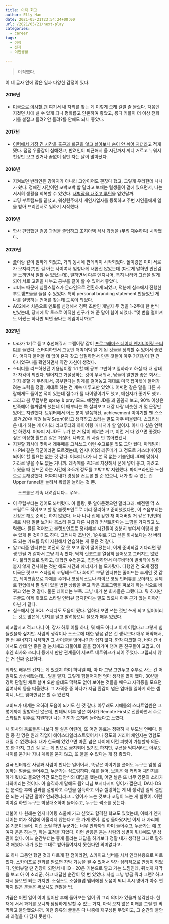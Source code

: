 ```yaml
---
title: 이직 회고
author: Elly Han
date: 2021-05-21T23:54:24+00:00
url: /2021/05/21/next-play
categories:
  - career
tags:
  - 이직
  - 전직
  - 이민생활

---
```


> 이직했다. 

이 네 글자 안에 많은 일과 다양한 감정이 있다.

#### 2016년 
- [미국으로 이사할 땐](https://ellysalley.com/2017/01/04/20162017/) 여기서 내 자리를 찾는 게 이렇게 오래 걸릴 줄 몰랐다. 처음엔 지쳤던 차에 쉴 수 있게 되니 평화롭고 안온하여 좋았고, 롱디 커플이 더 이상 전화기를 붙잡고 들려? 안 들려?를 안해도 되니 좋았다.

#### 2017년 
- [이력에서 가장 긴 시간을 출근과 퇴근을 않고 살아보니 숨이 안 쉬어 지더라](https://ellysalley.com/2017/03/16/work/)고 적게 됐다. 점점 우울감이 심해졌고, 반려인이 퇴근해서 올 시간까지 끼니 거르고 누워서 천장만 보고 있거나 끝없이 잠만 자는 날이 많아졌다.

#### 2018년
- 지켜보던 반려인은 강아지가 아니라 고양이어도 괜찮다 했고, 그렇게 우리한테 나나가 왔다. 정해진 시간이면 꼬박꼬박 밥 달라고 보채는 털생물이 곁에 있으면서, 나는 서서히 생활을 회복할 수 있었다. [새벽잠을 내주고 루틴](https://brunch.co.kr/@ellysalley/2)을 얻었달까. 
- 코딩 부트캠프를 끝냈고, 워싱턴주에서 개인사업자를 등록하고 주변 지인들에게 일을 받아 프리랜서로 일하기 시작했다. 

#### 2019년
- 학사 편입했던 컴공 과정을 졸업하고 조지아텍 석사 과정을 (무려 재수하여) 시작했다.

#### 2020년
- [폴](https://youtu.be/pgsAMqJ2StU)이랑 같이 일하게 되었고, 거의 동시에 판데믹이 시작되었다. 폴이랑은 이미 서로가 모지리(?)인 걸 아는 사이여서 엄청나게 새롭진 않았는데 (다르게 말하면 안전감을 느끼면서 일할 수 있었는데), 일하면서 다른 엔지니어, 특히 나라와 그랩을 알게 되어 서로 고민을 나누고 공부를 같이 할 수 있어서 좋았다. 
- 코비드 때문에 심플스텝스가 온라인으로 전환하게 되었고, 덕분에 심스에서 진행한 부트캠프들을 들을 수 있었다. 특히 personal branding statement 만들었던 게 나를 설명하는 언어를 찾는데 도움이 되었다. 
- AC2에서 처음으로 멘토를 신청해서 경력 초반인 개발자 두 명을 1-2주에 한 번씩 만났는데, 당시에 막 토스로 이직한 친구가 해 준 말이 힘이 되었다. "몇 번을 떨어져도 어쨌든 하나만 되면 끝나는 게임이니까요"

#### 2021년 
- 나라가 1기로 듣고 추천해줘서 그랩이랑 같이 [프로그래머스 데이터 엔지니어링 스터디](https://programmers.co.kr/learn/courses/11710)를 들었다. 스터디하면서 그동안 더벅더벅 알 게 된 것들을 정리할 수 있어서 좋았다. 어디다 물어볼 데 없이 혼자 찾고 삽질하면서 만든 것들이 아주 거지같이 한 건 아니었구나를 확인하면서 약간 자신이 생겼다. 
- 스터디를 리드하셨던 기용님이랑 1:1 할 때 공부 그만하고 일하라고 하실 때 내 상태가 자각이 되었다. 떨어지고 거절당하는 것이 무서워서, 남들이 알만한 좋은 회사는 가지 못할 게 두려워서, 공부한다는 핑계를 걸어놓고 제대로 미국 잡마켓에 들어가려는 노력을 정말, 제대로 하는 건 계속 미루고만 있었다. 어쩌면 같은 말을 다른 사람에게도 들어본 적이 있는데 접수가 될 타이밍이기도 했고, 메신저가 좋기도 했고.
- 그리고 봄 무렵부턴 spray & pray 모드. 예전엔 JD를 꽤 꼼꼼히 보고, 90% 이상은 만족해야 쓸까말까 했는데 이 때부터는 쓱 살펴보고 대강 나랑 비슷한 거 몇 문장만 있어도 지원했다. 트위터에서 어느 분이 말씀하신, achievement 이야기할 땐 *스스로가 20대 백인 남자 Sean*이라고 생각하고 쓰라는 말도 자주 떠올렸다. 스크리닝은 내가 하는 게 아니라 리크루터와 하이어링 매니저가 할 일이지. 아니다 싶음 연락 안 하겠지. 어짜피 저 JD도 누가 쓴 거 많이 베껴쓴 거고, 이런 거 다 있으면 좋겠다 싶은 이상형 월드컵 같은 거잖아. 나라고 뭐 사람 안 뽑아봤겠니.
- 지원할 회사에 맞춰서 레쥬메를 고쳐쓰고 이런 수고로운 짓도 그만 뒀다. 마케팅이나 PM 같은 직군이라면 모르겠는데, 엔지니어의 레쥬메가 그 정도로 커스터마이징 되어야 할 필요는 없는 것 같다. 어짜피 내가 써 본 적 없는 기술인데 JD에 맞춰서 가라로 넣을 수도 없는 거니까. 레쥬메를 PDF로 저장해서 폰에 넣어 놓고, 자려고 누웠을 때 핸드폰 하는 시간에 3-5개 정도를 꼬박꼬박 지원했다. 파이프라인은 노션으로 트래킹했다. 어짜피 내가 경쟁을 컨트롤 할 순 없으니, 내가 할 수 있는 건 Upper funnel을 늘려서 확률을 늘리는 것 뿐.  

<figure class="image">
  <img src="/images/2021/tracking.png" alt="">
  <figcaption>스크롤은 계속 내려갑니다... 쭈욱...</figcaption>
</figure>

- 이 무렵부터는 영어도 놔버렸다. 아 몰랑, 못 알아듣겠으면 말라그래. 예전엔 막 스크립트도 적어보고 할 말 불렛포인트로 미리 정리하고 준비했었다면, 이 즈음부터는 긴장은 해도 준비는 하지 않았다. 너나 나나 집에 갖힌 채 미쳐버릴 거 같은 1년인데 새로 사람 얼굴 보거나 목소리 듣고 다른 사람과 커넥트한다는 느낌을 가지려고 노력했다. 물론 적어보고 불렛포인트로 정리해본 시간들이 충분히 쌓여서 이렇게 할 수 있게 된 것이기도 하다. 그러니까 초반엔, 1순위로 가고 싶은 회사보다는 걍 버려도 되는 카드를 많이 지원해서 연습하는 게 좋은 것 같다.
- 알고리즘 인터뷰는 여전히 잘 못 보고 많이 떨어졌는데, 이게 준비되길 기다리면 평생 안될 거 같아서 그냥 계속 봤다. 딱히 릿코드를 열심히 풀어보고 그러지도 않았다. 풀타임으로 일하고, 대학원 수업듣고, 집안일하면서 마루바닥이 발바닥에 달라붙지 않게 건사하는 것만 해도 시간과 에너지가 늘 모자랐다. 다행인 건 요새 점점 미국은 릿코드 스타일의 코딩테스트나 화이트 보딩 인터뷰는 줄어드는 추세인 것 같고, 테이크홈으로 과제를 주거나 코딩테스트나 라이브 코딩 인터뷰를 보더라도 실제로 현업에서 짤 일이 있을 법한 상황을 주고 작은 프로그램을 짜보게 하는 식으로 바뀌고 있는 것 같다. 물론 데이터는 부족. 그냥 내가 본 회사들은 그랬다고. 뭐 하지만 구글도 이제 릿코드 스타일 인터뷰 금지한다는 말도 있으니 아주 근거 없는 이야긴 아닌 거 같다. 
- 심스에서 한 SQL 스터디도 도움이 됬다. 일하다 보면 쓰는 것만 쓰게 되고 잊어버리는 것도 많은데, 먼지를 털고 말려놓으니 쓸모가 매우 있었다. 

회고랍시고 적고 나니 아, 장사 하루 이틀 하나, 뭐 애도 아니고 이게 어렵다고 그렇게 힘들었을까 싶지만. 사람의 생각이나 스스로에 대한 믿음 같은 건 생각보다 매우 허약해서, 한 번 무너지기 시작하면 그 사이클을 벗어나기가 쉽지 않다. 한참 다크할 때, 바다 건너에서도 상태 안 좋은 걸 눈치채고 되풀이로 콜을 잡아가며 챙겨 준 친구들이 고맙고, 이후엔 회사와 스터디 등에서 만난 관계들이 서포트 네트워크가 되어 주었다. 고립되지 않는 거 진짜 중요하다. 

뭐라도 배우면 건지는 게 있겠지 하며 허덕일 때, 아 다 그냥 그만두고 주부로 사는 건 어떨까도 상상해봤는데... 말을 말자. 그렇게 힘들어지면 엄마 생각을 많이 했다. 30년을 경력 단절된 채로 살며 오만 쓸데도 맥락도 없어 보이는 것들을 배우고 자격증을 모으던 임여사의 등을 떠올렸다. 그 자격증 중 하나가 지금 환갑이 넘은 엄마를 일하게 하는 셈이니, 나도 엄마만큼은 할 수 있겠지. 

코비드가 내게는 오히려 도움이 되기도 한 것 같다. 아무래도 시애틀의 스타트업씬은 그렇게까지 활발하진 않은데, 판데믹 이후 많은 회사가 Remote First로 전환하면서 주로 스타트업 위주로 지원하던 나는 기회가 오히려 늘어났다고 느꼈다. 

새 회사의 동료들은 나보다 열 살은 어린데, 또 어떤 동료는 정확히 내 부모님 연배다. 팀원 중 한 명은 원래 직업이 헤어스타일리스트였어서 나 정도의 커리어 체인지는 명함도 내밀 수 없겠더라. 내가 한국에 있었으면 마흔 넘은 나이에 이런 피벗이 가능할까 의문. 또 한 가지, 그런 걸 묻는 게 법으로 금지되어 있기도 하지만, 쿠션을 먹여서라도 아무도 나이를 묻거나 자녀 계획을 묻지 않고, 또 물을 수 없다는 게 참 좋았다.

결국 인터뷰란 사람과 사람이 만나는 일이어서, 똑같은 이야기를 풀어도 누구는 엄청 감동하는 얼굴로 들어주고, 누군가는 심드렁하다. 예를 들어, 보통은 왜 커리어 체인지를 하게 됬냐고 물으면 약간 모범답안식의 대답을 했는데, 어떤 날은 또 너무 영혼의 소리가 나와버리는 것이다. 아 솔직하게 말해도 됨? 너님 보시다시피 영어가 짧은데, DA나 DS는 분석한 후에 결과를 설명하고 주변을 설득하고 이슈 셀링하는 게 내 생각엔 일의 절반은 되는 거 같단 말야? 안되겠더라고... 영어가 느는 것보다 코딩이 느는 게 빨랐어. 이런 이야길 하면 누구는 박장대소하며 들어주고, 누구는 썩소를 짓는다. 

더불어 나 원래는 엔지니어링 스쿨에 가고 싶었고 합격한 학교도 있었는데, 아빠가 엔지니어는 여자 직업에 어울리지 않는다고 못 가게 했어. 엄청 돌아왔지만 이제 내 자리에 온 기분이 들어. 이런 소릴 하면 누군가는 너무 안타까워 하며 들어주고, 누군가는 얘 또 여자 운운 하는군, 하는 표정을 지었다. 이런 반응은 듣는 사람의 성별이 뭐냐에도 별 상관이 없다. 어느 순간부터는 좋게 들리는 대답을 하기보다 정말 내가 생각한 그대로 말하려 애썼다. 내가 있는 그대로 받아들여지지 못한다면 의미없다고.

또 하나 그동안 했던 것과 다르게 한 점이라면, 스카이프 넘버를 사서 인터뷰용으로 따로 썼다. 스카이프로 전화를 받으면 자막 기능을 켤 수 있어서 약간 심리적으로 안정이 되었다. 인터뷰할 땐 긴장이 되면서 내 IQ - 20은 기본으로 깔고 가는 느낌인데, 뒤늦게 자막을 보고 아 이 소리군, 하고 대답한 순간이 몇 번 있었다. 사실 그냥 방금 뭐라 그랜? 하고 다시 물으면 되는 거지만. 소심스트 소셜클럽 멤버에겐 도움이 되니 혹시 영어가 아주 편하지 않은 분들은 써보셔도 괜찮을 팁. 

가끔은 어떤 일이 이미 일어난 후에 돌아보는 일이 뭐 그리 의미가 있을까 생각한다. 현재에 서서 과거를 보니까 담담하게 말할 수 있는 거지, 아직 오지 않은 미래를 그릴 땐 막막하고 불안했으니까. 이런 종류의 글들은 다 나중에 재구성된 무엇이고, 그 순간의 불안과 좌절을 다 담지 못한다. 